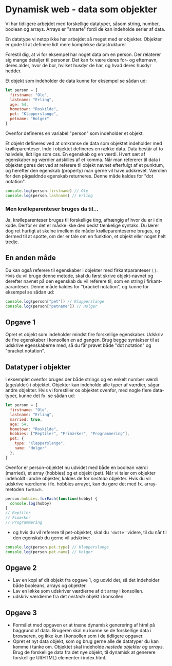 # Dynamisk web - data som objekter

Vi har tidligere arbejdet med forskellige datatyper, såsom string, number, boolean og arrays.
Arrays er "smarte" fordi de kan indeholde serier af data.

En datatype vi netop ikke har arbejdet så meget med er objekter. Objekter er gode til at definere lidt mere komplekse datastrukturer

Forestil dig, at vi for eksempel har noget data om en person. Der relaterer sig mange detaljer til personer. Det kan fx være deres for- og efternavn, deres alder, hvor de bor, hvilket husdyr de har, og hvad deres husdyr hedder. 

Et objekt som indeholder de data kunne for eksempel se sådan ud:
```js
let person = {
  firstname: "Ole",
  lastname: "Erling",
  age: 54, 
  hometown: "Roskilde", 
  pet: "Klapperslange", 
  petname: "Holger"
}
```
Ovenfor defineres en variabel "person" som indeholder et objekt. 

Et objekt defineres ved at omkranse de data som objektet indeholder med krølleparenteser. Inde i objektet defineres en række data. Data består af to halvdele, lidt lige som css. En egenskab og en værdi. Hvert sæt af egenskaber og værdier adskilles af et komma. Når man refererer til data i objektet gøres det ved at referere til objekt navnet efterfulgt af et punktum, og herefter den egenskab (property) man gerne vil have udskrevet. Værdien for den pågældnde egenskab returneres. Denne måde kaldes for "dot notation". 

```js
console.log(person.firstname) // Ole
console.log(person.lastname) // Erling
```

### Men  krølleparenteser bruges da til...
Ja, krølleparenteser bruges til forskellige ting, afhængig af hvor du er i din kode. Derfor er det er måske ikke den bedst tænkelige syntaks. Du lærer dog ret hurtigt at skelne imellem de måder krølleparenteserne bruges, og dermed til at spotte, om der er tale om en funktion, et objekt eller noget helt tredje.

## En anden måde
Du kan også referere til egenskaber i objekter med firkantparanteser `[]`. Hvis du vil bruge denne metode, skal du først skrive objekt-navnet og derefter navnet på den egenskab du vil referere til, som en string i firkant-paranteser. Denne måde kaldes for "bracket notation", og kunne for eksempel se sådan ud: 

```js
console.log(person["pet"]) // Klapperslange
console.log(person["petname"]) // Holger
```


## Opgave 1 
Opret et objekt som indeholder mindst fire forskellige egenskaber. Udskriv de fire egenskaber i konsollen en ad gangen. Brug begge syntakser til at udskrive egenskaberne med, så du får prøvet både "dot notation" og "bracket notation".

## Datatyper i objekter
I eksemplet ovenfor bruges der både strings og en enkelt number værdi (age/alder) i objektet. 
Objekter kan indeholde alle typer af værdier, sågar andre objekter. Hvis vi forestiller os objektet ovenfor, med nogle flere data-typer, kunne det fx. se sådan ud: 

```js
let person = {
  firstname: "Ole",
  lastname: "Erling",
  married: true,
  age: 54, 
  hometown: "Roskilde", 
  hobbies: ["Reptiler", "Frimærker", "Programmering"],
  pet: {
    type: "Klapperslange", 
    name: "Holger"
  },
}
```

Ovenfor er person-objektet nu udvidet med både en boolean værdi (married), et array (hobbies) og et objekt (pet).
Når vi taler om objekter indeholdt i andre objekter, kaldes de for *nestede* objekter.
Hvis du vil udskrive værdierne i fx. hobbies arrayet, kan du gøre det med fx. array-metoden `forEach`.

```js
person.hobbies.forEach(function(hobby) {
  console.log(hobby)
}
// Reptiler
// Fimærker
// Programmering
```
- og hvis du vil referere til pet-objektet, skal du `'dotte'` videre, til du når til den egenskab du gerne vil udskrive: 

```js
console.log(person.pet.type) // Klapperslange
console.log(person.pet.name) // Holger
```

## Opgave 2 
- Lav en kopi af dit objekt fra opgave 1, og udvid det, så det indeholder både booleans, arrays og objekter. 
- Lav en løkke som udskriver værdierne af dit array i konsollen.
- udskriv værdierne fra det *nestede* objekt i konsollen.

## Opgave 3
- Formålet med opgaven er at træne dynamisk generering af html på baggrund af data. Brugeren skal nu kunne se de forskellige data i browseren, og ikke kun i konsollen som i de tidligere opgaver.
- Opret et nyt data objekt, som og brug gerne alle de datatyper du kan komme i tanke om. Objektet skal indeholde *nestede objekter og arrays*. 
  Brug de forskellige data fra det nye objekt, til dynamisk at generere forskellige UI(HTML) elementer i index.html.
